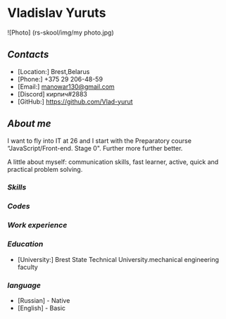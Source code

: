 #  **Vladislav Yuruts**

![Photo] (rs-skool/img/my photo.jpg)

## *Contacts*
* [Location:] Brest,Belarus
* [Phone:] +375 29 206-48-59
* [Email:] manowar130@gmail.com
* [Discord] кирпич#2883
* [GitHub:] <https://github.com/Vlad-yurut>

## *About me*
I want to fly into IT at 26 and I start with the Preparatory course “JavaScript/Front-end. Stage 0". Further more further better.

A little about myself: communication skills, fast learner, active, quick and practical problem solving.

### *Skills*

### *Codes*

### *Work experience*

### *Education*
 * [University:] Brest State Technical University.mechanical engineering faculty

### *language*
* [Russian] - Native
* [English] - Basic